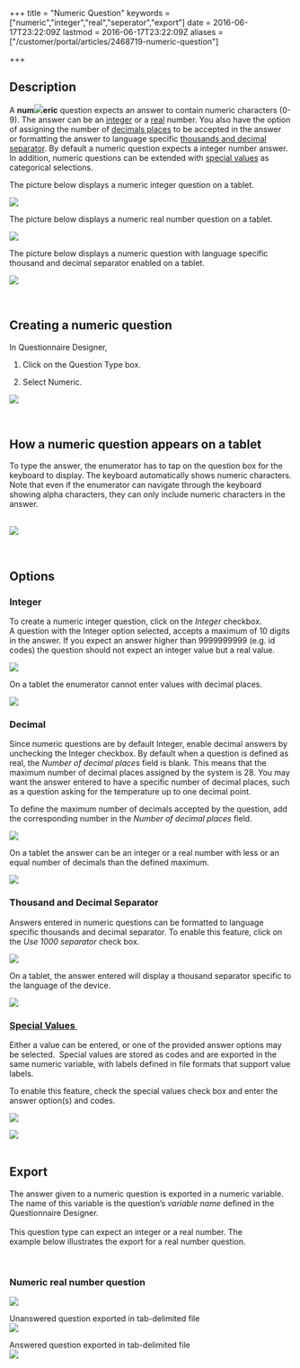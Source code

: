 +++
title = "Numeric Question"
keywords = ["numeric","integer","real","seperator","export"]
date = 2016-06-17T23:22:09Z
lastmod = 2016-06-17T23:22:09Z
aliases = ["/customer/portal/articles/2468719-numeric-question"]

+++

Description
-----------

  
A **num**![](images/643179.png)**eric** question expects an answer to
contain numeric characters (0-9). The answer can be an
[integer](#integer) or a [real](#decimal) number. You also have the
option of assigning the number of [decimals places](#max%20decimal) to
be accepted in the answer or formatting the answer to language specific
[thousands and decimal separator](#separator). By default a numeric
question expects a integer number answer. In addition, numeric questions
can be extended with [special
values](/questionnaire-designer/special-values-for-numeric-questions) as
categorical selections.  
  
The picture below displays a numeric integer question on a tablet.  
  
![](images/644167.png)  
  
  
The picture below displays a numeric real number question on a
tablet.   
  
![](images/644168.png)  
  
  
The picture below displays a numeric question with language specific
thousand and decimal separator enabled on a tablet.  
  
![](images/644169.png)  
  
  
 

Creating a numeric question
---------------------------

  
  
In Questionnaire Designer,

1.  Click on the Question Type box.

2.  Select Numeric.

![](images/644236.png)  
  
 

How a numeric question appears on a tablet
------------------------------------------

  
To type the answer, the enumerator has to tap on the question box for
the keyboard to display. The keyboard automatically shows
numeric characters. Note that even if the enumerator can navigate
through the keyboard showing alpha characters, they can only include
numeric characters in the answer.  
 

![](images/644237.png)

  
  
  
 

Options
-------

  
  
  
<span id="integer"></span>

### Integer

  
  
To create a numeric integer question, click on the *Integer* checkbox.  
A question with the Integer option selected, accepts a maximum of 10
digits in the answer. If you expect an answer higher than 9999999999
(e.g. id codes) the question should not expect an integer value but a
real value.  
  
![](images/644238.png)  
  
On a tablet the enumerator cannot enter values with decimal places.  
  
  
![](images/644239.png)  
  
  
  
<span id="decimal"></span>

### Decimal

  
  
Since numeric questions are by default Integer, enable decimal answers
by unchecking the Integer checkbox. By default when a question is
defined as real, the *Number of decimal places* field is blank. This
means that the maximum number of decimal places assigned by the system
is 28. You may want the answer entered to have a specific number of
decimal places, such as a question asking for the temperature up to one
decimal point.  
  
<span id="max decimal"></span>To define the maximum number of decimals
accepted by the question, add the corresponding number in the *Number of
decimal places* field.  
  
![](images/644240.png)  
  
  
On a tablet the answer can be an integer or a real number with less or
an equal number of decimals than the defined maximum.  
  
  
![](images/644241.png)  
  
  
<span id="separator"></span>

### Thousand and Decimal Separator

Answers entered in numeric questions can be formatted to language
specific thousands and decimal separator. To enable this feature, click
on the *Use 1000 separator* check box.   
  
  
![](images/644242.png)

  
On a tablet, the answer entered will display a thousand separator
specific to the language of the device.

![](images/644243.png)

### [Special Values ](/questionnaire-designer/special-values-for-numeric-questions)

Either a value can be entered, or one of the provided answer options may
be selected.  Special values are stored as codes and are exported in the
same numeric variable, with labels defined in file formats that support
value labels.  
  
To enable this feature, check the special values check box and enter the
answer option(s) and codes.   
  
![](images/871996.png)  
  
![](images/871997.png)  
 

Export
------

  
The answer given to a numeric question is exported in a numeric
variable. The name of this variable is the question’s *variable name*
defined in the Questionnaire Designer.  
   
This question type can expect an integer or a real number. The
example below illustrates the export for a real number question.

 

### Numeric real number question

  
![](images/644244.png)  
  
  
Unanswered question exported in tab-delimited file  
![](images/644245.png)  
  
  
Answered question exported in tab-delimited file  
![](images/644246.png)

